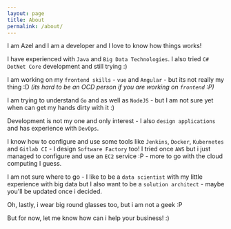 ```yaml
---
layout: page
title: About
permalink: /about/
---
```


I am Azel and I am a developer and I love to know how things works!

I have experienced with `Java` and `Big Data Technologies`. I also tried `C# DotNet Core` development and still trying :)

I am working on my `frontend skills` - `vue` and `Angular` - but its not really my thing :D *(its hard to be an OCD person if you are working on `frontend` :P)*

I am trying to understand `Go` and as well as `NodeJS` - but I am not sure yet when can get my hands dirty with it :)

Development is not my one and only interest - I also `design applications` and has experience with `DevOps`.

I know how to configure and use some tools like `Jenkins`, `Docker`, `Kubernetes` and `Gitlab CI` - I design `Software Factory` too! I tried once `AWS` but i just managed to configure and use an `EC2` service :P - more to go with the cloud computing I guess.

I am not sure where to go - I like to be a `data scientist` with my little experience with big data but I also want to be a `solution architect` - maybe you'll be updated once i decided.

Oh, lastly, i wear big round glasses too, but i am not a geek :P

But for now, let me know how can i help your business! :)